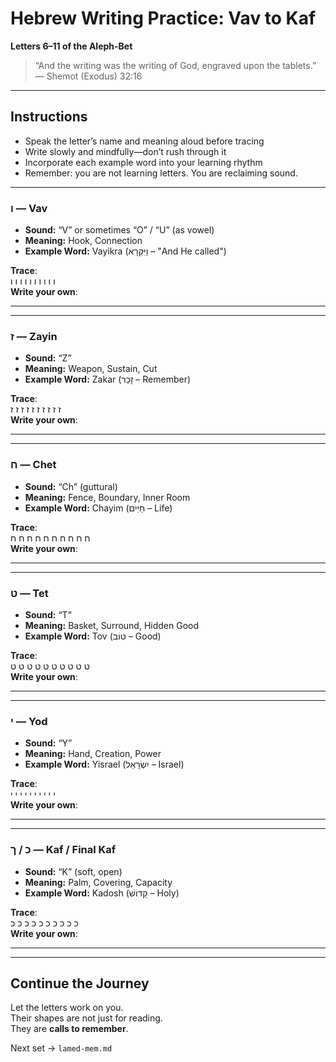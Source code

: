 # Hebrew Writing Practice: Vav to Kaf  
**Letters 6–11 of the Aleph-Bet**

> “And the writing was the writing of God, engraved upon the tablets.”  
> — Shemot (Exodus) 32:16

---

## Instructions

- Speak the letter’s name and meaning aloud before tracing  
- Write slowly and mindfully—don’t rush through it  
- Incorporate each example word into your learning rhythm  
- Remember: you are not learning letters. You are reclaiming sound.

---

### ו — Vav

- **Sound:** “V” or sometimes “O” / “U” (as vowel)  
- **Meaning:** Hook, Connection  
- **Example Word:** Vayikra (וַיִּקְרָא – "And He called")

**Trace**:  
ו ו ו ו ו ו ו ו ו ו  
**Write your own**:  
___________________________

---

### ז — Zayin

- **Sound:** “Z”  
- **Meaning:** Weapon, Sustain, Cut  
- **Example Word:** Zakar (זָכַר – Remember)

**Trace**:  
ז ז ז ז ז ז ז ז ז ז  
**Write your own**:  
___________________________

---

### ח — Chet

- **Sound:** “Ch” (guttural)  
- **Meaning:** Fence, Boundary, Inner Room  
- **Example Word:** Chayim (חַיִּים – Life)

**Trace**:  
ח ח ח ח ח ח ח ח ח ח  
**Write your own**:  
___________________________

---

### ט — Tet

- **Sound:** “T”  
- **Meaning:** Basket, Surround, Hidden Good  
- **Example Word:** Tov (טוֹב – Good)

**Trace**:  
ט ט ט ט ט ט ט ט ט ט  
**Write your own**:  
___________________________

---

### י — Yod

- **Sound:** “Y”  
- **Meaning:** Hand, Creation, Power  
- **Example Word:** Yisrael (יִשְׂרָאֵל – Israel)

**Trace**:  
י י י י י י י י י י  
**Write your own**:  
___________________________

---

### כ / ך — Kaf / Final Kaf

- **Sound:** “K” (soft, open)  
- **Meaning:** Palm, Covering, Capacity  
- **Example Word:** Kadosh (קָדוֹשׁ – Holy)

**Trace**:  
כ כ כ כ כ כ כ כ כ כ  
**Write your own**:  
___________________________

---

## Continue the Journey

Let the letters work on you.  
Their shapes are not just for reading.  
They are **calls to remember**.

Next set → `lamed-mem.md`
